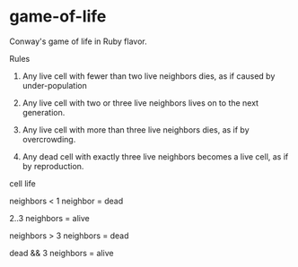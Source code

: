 game-of-life
============

Conway's game of life in Ruby flavor.

Rules

1. Any live cell with fewer than two live neighbors dies,  as if caused by under-population

2. Any live cell with two or three live neighbors lives on to the next generation.

3. Any live cell with more than three live neighbors dies, as if by overcrowding.

4. Any dead cell with exactly three live neighbors becomes a live cell, as if by reproduction.

cell life

neighbors < 1 neighbor = dead

2..3 neighbors = alive

neighbors > 3 neighbors = dead

dead && 3 neighbors = alive
